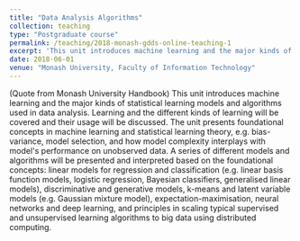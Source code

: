 ```yaml
---
title: "Data Analysis Algorithms"
collection: teaching
type: "Postgraduate course"
permalink: /teaching/2018-monash-gdds-online-teaching-1
excerpt: 'This unit introduces machine learning and the major kinds of statistical learning models and algorithms used in data analysis.'
date: 2018-06-01
venue: "Monash University, Faculty of Information Technology"
---
```

(Quote from Monash University Handbook) This unit introduces machine learning and the major kinds of statistical learning models and algorithms used in data analysis. Learning and the different kinds of learning will be covered and their usage will be discussed. The unit presents foundational concepts in machine learning and statistical learning theory, e.g. bias-variance, model selection, and how model complexity interplays with model's performance on unobserved data. A series of different models and algorithms will be presented and interpreted based on the foundational concepts: linear models for regression and classification (e.g. linear basis function models, logistic regression, Bayesian classifiers, generalised linear models), discriminative and generative models, k-means and latent variable models (e.g. Gaussian mixture model), expectation-maximisation, neural networks and deep learning, and principles in scaling typical supervised and unsupervised learning algorithms to big data using distributed computing.
